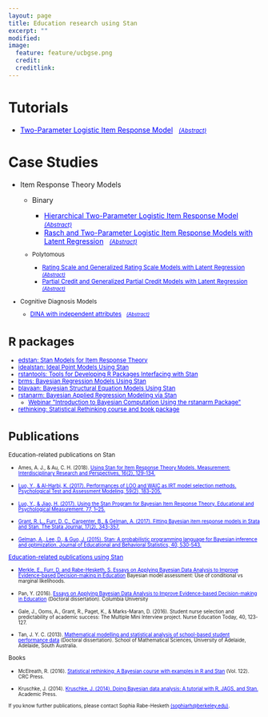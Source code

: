 ```yaml
---
layout: page
title: Education research using Stan
excerpt: ""
modified: 
image:
  feature: feature/ucbgse.png
  credit: 
  creditlink: 
---
```

<style>
/* unvisited link */
a:link {
    color: blue;
}

</style>

# Tutorials
* [Two-Parameter Logistic Item Response Model](http://mc-stan.org/users/documentation/case-studies/tutorial_twopl.html) &nbsp; <small>[_(Abstract)_](http://mc-stan.org/users/documentation/case-studies.html#two-parameter-logistic-item-response-model)</small>

# Case Studies
* Item Response Theory Models
  * Binary 
    * [Hierarchical Two-Parameter Logistic Item Response Model](http://mc-stan.org/users/documentation/case-studies/hierarchical_2pl.html) &nbsp; <small>[_(Abstract)_](http://mc-stan.org/users/documentation/case-studies.html#hierarchical-two-parameter-logistic-item-response-model)</small>
    * [Rasch and Two-Parameter Logistic Item Response Models with Latent Regression](http://mc-stan.org/users/documentation/case-studies/rasch_and_2pl.html) &nbsp; <small>[_(Abstract)_](http://mc-stan.org/users/documentation/case-studies.html#rasch-and-two-parameter-logistic-item-response-models-with-latent-regression)

  * Polytomous
    * [Rating Scale and Generalized Rating Scale Models with Latent Regression](http://mc-stan.org/users/documentation/case-studies/rsm_and_grsm.html) &nbsp; <small>[_(Abstract)_](http://mc-stan.org/users/documentation/case-studies.html#rating-scale-and-generalized-rating-scale-models-with-latent-regression)</small>
    * [Partial Credit and Generalized Partial Credit Models with Latent Regression](http://mc-stan.org/users/documentation/case-studies/pcm_and_gpcm.html) &nbsp; <small>[_(Abstract)_](http://mc-stan.org/users/documentation/case-studies.html#partial-credit-and-generalized-partial-credit-models-with-latent-regression)</small>

* Cognitive Diagnosis Models
  * [DINA with independent attributes](http://mc-stan.org/users/documentation/case-studies/dina_independent.html) &nbsp;
        <small>[_(Abstract)_](http://mc-stan.org/users/documentation/case-studies.html#cognitive-diagnosis-model-dina-model-with-independent-attributes)</small>
 

# R packages
* [edstan: Stan Models for Item Response Theory](https://cran.rstudio.com/web/packages/edstan/)
* [idealstan: Ideal Point Models Using Stan](https://github.com/saudiwin/idealstan)
* [rstantools: Tools for Developing R Packages Interfacing with Stan](https://cran.r-project.org/web/packages/rstantools/index.html)
* [brms: Bayesian Regression Models Using Stan](https://cran.r-project.org/web/packages/brms/index.html)
* [blavaan: Bayesian Structural Equation Models Using Stan](https://faculty.missouri.edu/~merklee/blavaan/)
* [rstanarm: Bayesian Applied Regression Modeling via Stan](https://cran.rstudio.com/web/packages/rstanarm/)
  * [Webinar "Introduction to Bayesian Computation Using the rstanarm Package"](https://youtu.be/z7zOzL9Rrzs)
* [rethinking: Statistical Rethinking course and book package](https://github.com/rmcelreath/rethinking)

# Publications

<summary>Education-related publications on Stan</summary>
  
<ul>
<li><p><small>Ames, A. J., & Au, C. H. (2018).  <A href="https://www.tandfonline.com/doi/full/10.1080/15366367.2018.1437304">Using Stan for Item Response Theory Models. Measurement: Interdisciplinary Research and Perspectives, 16(2), 129-134. </small></p></li>

<li><p><small>Luo, Y., & Al-Harbi, K. (2017). <A href="http://www.psychologie-aktuell.com/fileadmin/download/ptam/2-2017_20170627/03_Luo_.pdf">Performances of LOO and WAIC as IRT model selection methods. Psychological Test and Assessment Modeling, 59(2), 183-205. </small></p></li>

<li><p><small>Luo, Y., & Jiao, H. (2017). <A href="http://journals.sagepub.com/doi/abs/10.1177/0013164417693666">Using the Stan Program for Bayesian Item Response Theory. Educational and Psychological Measurement. 77, 1–25. </small></p></li>

<li><p><small>Grant, R. L., Furr, D. C., Carpenter, B., & Gelman, A. (2017). <A href="https://www.stata-journal.com/article.html?article=st0477">Fitting Bayesian item response models in Stata and Stan. The Stata Journal, 17(2), 343-357. </small></p></li>

<li><p><small>
Gelman, A., Lee, D., & Guo, J. (2015). <A href="http://journals.sagepub.com/doi/10.3102/1076998615606113">Stan: A probabilistic programming language for Bayesian inference and optimization. Journal of Educational and Behavioral Statistics, 40, 530-543.</small></p></li></ul>

<summary>Education-related publications using Stan</summary>

<ul>
<li><p><small> Merkle, E., Furr, D. and Rabe-Hesketh, S.  <A href="https://arxiv.org/abs/1802.04452
">Essays on Applying Bayesian Data Analysis to Improve Evidence-based Decision-making in Education</A> Bayesian model assessment: Use of conditional vs marginal likelihoods.</small></p></li>
  
<li><p><small> Pan, Y. (2016). <A href="https://academiccommons.columbia.edu/catalog/ac:202821">Essays on Applying Bayesian Data Analysis to Improve Evidence-based Decision-making in Education</A> (Doctoral dissertation). Columbia University </small></p></li>
  
<li><p><small> Gale, J., Ooms, A., Grant, R., Paget, K., & Marks-Maran, D. (2016). Student nurse selection and predictability of academic success: The Multiple Mini Interview project. Nurse Education Today, 40, 123-127. </small></p></li>

<li><p><small> Tan, J. Y. C. (2013). <A href="http://hdl.handle.net/2440/83277">Mathematical modelling and statistical analysis of school-based student performance data</A> (Doctoral dissertation). School of Mathematical Sciences, University of Adelaide, Adelaide, South Australia. </small></p></li>
</ul>




<summary>Books</summary>

<ul>
<li><p><small> McElreath, R. (2016). <A href="http://xcelab.net/rm/statistical-rethinking/">Statistical rethinking: A Bayesian course with examples in R and Stan</A> (Vol. 122). CRC Press. </small></p></li>  
  
<li><p><small> Kruschke, J. (2014). <A href="https://www.elsevier.com/books/doing-bayesian-data-analysis/kruschke/978-0-12-405888-0">Kruschke, J. (2014). Doing Bayesian data analysis: A tutorial with R, JAGS, and Stan.</A> Academic Press. </small></p></li>
  
</ul>


<small>If you know further publications, please contact Sophia Rabe-Hesketh [(sophiarh@berkeley.edu)](mailto:sophiarh@berkeley.edu).</small>
